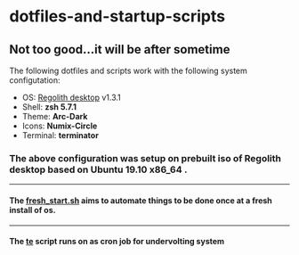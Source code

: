 # dotfiles-and-startup-scripts
Not too good...it will be after sometime
---
The following dotfiles and scripts work with the following system configutation:

+ OS: [Regolith desktop](https://regolith-linux.org/) v1.3.1 
+ Shell: <b>zsh 5.7.1</b>
+ Theme: <b>Arc-Dark</b>
+ Icons: <b>Numix-Circle</b>
+ Terminal: <b>terminator</b><br>

### The above configuration was setup on prebuilt iso of Regolith desktop based on <b>Ubuntu 19.10 x86_64</b> .
---
#### The [fresh_start.sh](https://github.com/akss13/dotfiles-and-startup_scripts/blob/master/fresh_start.sh) aims to automate things to be done once at a fresh install of os.
---
#### The [te](https://github.com/akss13/dotfiles-and-startup_scripts/blob/master/te) script runs on as cron job for undervolting system 
